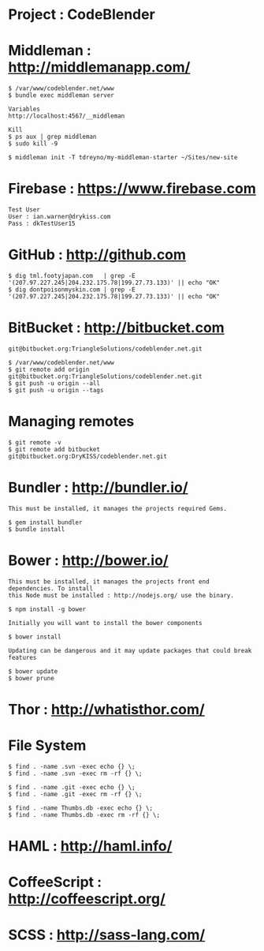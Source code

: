# Project : CodeBlender

# Middleman : http://middlemanapp.com/

    $ /var/www/codeblender.net/www
    $ bundle exec middleman server

    Variables
    http://localhost:4567/__middleman

    Kill
    $ ps aux | grep middleman
    $ sudo kill -9

    $ middleman init -T tdreyno/my-middleman-starter ~/Sites/new-site

# Firebase : https://www.firebase.com

    Test User
    User : ian.warner@drykiss.com
    Pass : dkTestUser15

# GitHub : http://github.com

    $ dig tml.footyjapan.com   | grep -E '(207.97.227.245|204.232.175.78|199.27.73.133)' || echo "OK"
    $ dig dontpoisonmyskin.com | grep -E '(207.97.227.245|204.232.175.78|199.27.73.133)' || echo "OK"

# BitBucket : http://bitbucket.com

    git@bitbucket.org:TriangleSolutions/codeblender.net.git

    $ /var/www/codeblender.net/www
    $ git remote add origin git@bitbucket.org:TriangleSolutions/codeblender.net.git
    $ git push -u origin --all
    $ git push -u origin --tags

# Managing remotes

    $ git remote -v
    $ git remote add bitbucket git@bitbucket.org:DryKISS/codeblender.net.git

# Bundler : http://bundler.io/

    This must be installed, it manages the projects required Gems.

    $ gem install bundler
    $ bundle install

# Bower : http://bower.io/

    This must be installed, it manages the projects front end dependencies. To install
    this Node must be installed : http://nodejs.org/ use the binary.

    $ npm install -g bower

    Initially you will want to install the bower components

    $ bower install

    Updating can be dangerous and it may update packages that could break features

    $ bower update
    $ bower prune

# Thor : http://whatisthor.com/

# File System

    $ find . -name .svn -exec echo {} \;
    $ find . -name .svn -exec rm -rf {} \;

    $ find . -name .git -exec echo {} \;
    $ find . -name .git -exec rm -rf {} \;

    $ find . -name Thumbs.db -exec echo {} \;
    $ find . -name Thumbs.db -exec rm -rf {} \;

# HAML : http://haml.info/

# CoffeeScript : http://coffeescript.org/

# SCSS : http://sass-lang.com/
